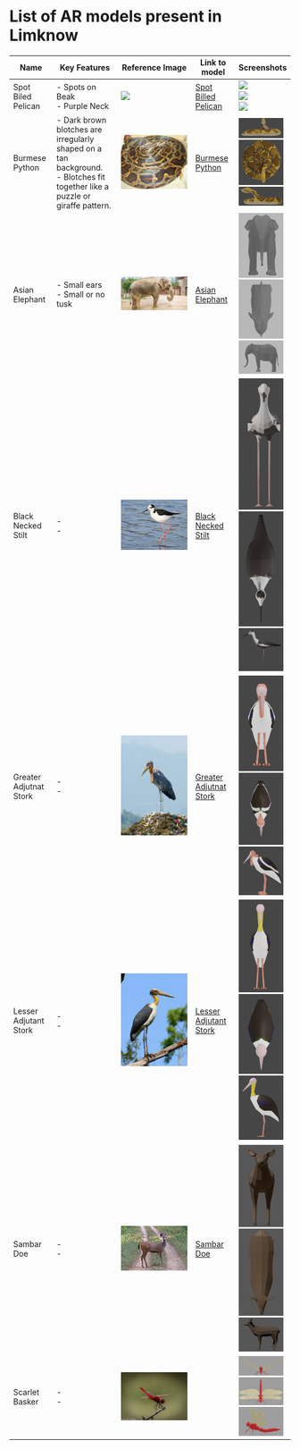 # List of AR models present in **Limknow**

| Name | Key Features | Reference Image | Link to model | Screenshots|
| --- | --- | --- | --- | --- |
| Spot Biled Pelican | - Spots on Beak <br> - Purple Neck | ![](Models/Spot%20Biled%20Pelican/spotbiledpelican.jpeg) | [Spot Billed Pelican](Models/Spot%20Biled%20Pelican/SpotBilledPelican.glb ) | <img src="Models/Spot%20Biled%20Pelican/front-spot-billed-pelican.png" width=80px> <br> <img src="Models/Spot%20Biled%20Pelican/top-spot-billed-pelican.png" width=80px> <br> <img src="Models/Spot%20Biled%20Pelican/side-spot-billed-pelican.png" width=80px> |
| Burmese Python | - Dark brown blotches are irregularly shaped on a tan background. <br> - Blotches fit together like a puzzle or giraffe pattern. | ![](Models/Burmese%20Python/burmesepython.png) | [Burmese Python](Models/Burmese%20Python/BurmesePython.glb ) | <img src="Models/Burmese%20Python/front-burmese-python.png" width=80px> <br> <img src="Models/Burmese%20Python/top-burmese-python.png" width=80px> <br> <img src="Models/Burmese%20Python/side-burmese-python.png" width=80px> |
| Asian Elephant  | - Small ears  <br> - Small or no tusk  | ![](Models/Asian%20Elephant/asianelephant.jpeg) | [Asian Elephant](Models/Asian%20Elephant/Aisan_Elephant.glb ) | <img src="Models/Asian%20Elephant/front-asian-elephant.png" width=80px> <br> <img src="Models/Asian%20Elephant/top-asian-elephant.png" width=80px> <br> <img src="Models/Asian%20Elephant/side-asian-elephant.png" width=80px> |
| Black Necked Stilt | -  <br> -  | ![](Models/Black%20Necked%20Stilt/blackneckedstilt.jpg) | [Black Necked Stilt](Models/Black%20Necked%20Stilt/BlackNeckedStilt.glb ) | <img src="Models/Black%20Necked%20Stilt/front-black-necked-stilt.png" width=80px> <br> <img src="Models/Black%20Necked%20Stilt/top-black-necked-stilt.png" width=80px> <br> <img src="Models/Black%20Necked%20Stilt/side-black-necked-stilt.png" width=80px> |
| Greater Adjutnat Stork | -  <br> -  | ![](Models/Greater%20Adjutnat%20Stork/greateradjutantstork.jpg) | [Greater Adjutnat Stork](Models/Greater%20Adjutnat%20Stork/GreaterAdjutnatStork.glb ) | <img src="Models/Greater%20Adjutnat%20Stork/front-greater-adjutant-stork.png" width=80px> <br> <img src="Models/Greater%20Adjutnat%20Stork/top-greater-adjutant-stork.png" width=80px> <br> <img src="Models/Greater%20Adjutnat%20Stork/side-greater-adjutant-stork.png" width=80px> |
| Lesser Adjutant Stork | -  <br> -  | ![](Models/Lesser%20Adjutant%20Stork/lesseradjutantstork.jpg ) | [Lesser Adjutant Stork](Models/Lesser%20Adjutant%20Stork/LesserAdjutantStork.glb ) | <img src="Models/Lesser%20Adjutant%20Stork/front-lesser-adjutant-stork.png" width=80px> <br> <img src="Models/Lesser%20Adjutant%20Stork/top-lesser-adjutant-stork.png" width=80px> <br> <img src="Models/Lesser%20Adjutant%20Stork/side-lesser-adjutant-stork.png" width=80px> |
| Sambar Doe | -  <br> -  | ![](Models/Sambar%20Doe/sambardoe.jpg) | [Sambar Doe](Models/Sambar%20Doe/SambarDoe.glb ) | <img src="Models/Sambar%20Doe/front-sambar-doe.png" width=80px> <br> <img src="Models/Sambar%20Doe/top-sambar-doe.png" width=80px> <br> <img src="Models/Sambar%20Doe/side-sambar-doe.png" width=80px> |
| Scarlet Basker | -  <br> -  | ![](Models/Scarlet%20Basker/scarletbasker.jpg) | [](Models/Scarlet%20Basker/ScarletBasker.glb ) | <img src="Models/Scarlet%20Basker/front-scarlet-basker.png" width=80px> <br> <img src="Models/Scarlet%20Basker/top-scarlet-basker.png" width=80px> <br> <img src="Models/Scarlet%20Basker/side-scarlet-basker.png" width=80px> |

